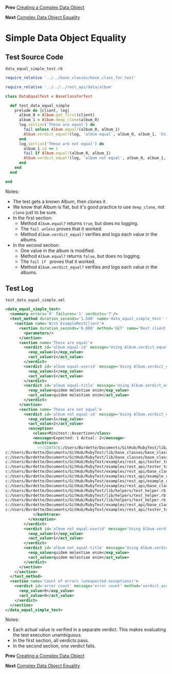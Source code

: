 <!--- GENERATED FILE, DO NOT EDIT --->
**Prev** [Creating a Complex Data Object](./DataNewComplex.md)

**Next** [Complex Data Object Equality](./DataEqualComplex.md)


# Simple Data Object Equality

## Test Source Code

<code>data_equal_simple_test.rb</code>
```ruby
require_relative '../../base_classes/base_class_for_test'

require_relative '../../../rest_api/data/album'

class DataEqualTest < BaseClassForTest

  def test_data_equal_simple
    prelude do |client, log|
      album_0 = Album.get_first(client)
      album_1 = Album.deep_clone(album_0)
      log.section('These are equal') do
        fail unless Album.equal?(album_0, album_1)
        Album.verdict_equal?(log, 'album equal', album_0, album_1, 'Using Album.verdict_equal?')
      end
      log.section('These are not equal') do
        album_1.id += 1
        fail if Album.equal?(album_0, album_1)
        Album.verdict_equal?(log, 'album not equal', album_0, album_1, 'Using Album.verdict_equal?')
      end
    end
  end

end
```

Notes:

- The test gets a known Album, then clones it.
- We know that Album is flat, but it's good practice to use <code>deep_clone</code>, not <code>clone</code> just to be sure.
- In the first section:
  - Method <code>Album.equal?</code> returns <code>true</code>, but does no logging.
  - The <code>fail unless</code> proves that it worked.
  - Method <code>Album.verdict_equal?</code> verifies and logs each value in the albums.
- In the second section:
  - One value in the album is modified.
  - Method <code>Album.equal?</code> returns <code>false</code>, but does no logging.
  - The <code>fail if </code> proves that it worked.
  - Method <code>Album.verdict_equal?</code> verifies and logs each value in the albums.

##  Test Log

<code>test_data_equal_simple.xml</code>
```xml
<data_equal_simple_test>
  <summary errors='0' failures='1' verdicts='7'/>
  <test_method duration_seconds='1.540' name='data_equal_simple_test' timestamp='2017-09-28-Thu-15.04.44.283'>
    <section name='With ExampleRestClient'>
      <section duration_seconds='0.000' method='GET' name='Rest client' timestamp='2017-09-28-Thu-15.04.44.288' url='https://jsonplaceholder.typicode.com/albums'>
        <parameters/>
      </section>
      <section name='These are equal'>
        <verdict id='album equal-id' message='Using Album.verdict_equal?' method='verdict_assert_equal?' outcome='passed' volatile='false'>
          <exp_value>1</exp_value>
          <act_value>1</act_value>
        </verdict>
        <verdict id='album equal-userid' message='Using Album.verdict_equal?' method='verdict_assert_equal?' outcome='passed' volatile='false'>
          <exp_value>1</exp_value>
          <act_value>1</act_value>
        </verdict>
        <verdict id='album equal-title' message='Using Album.verdict_equal?' method='verdict_assert_equal?' outcome='passed' volatile='false'>
          <exp_value>quidem molestiae enim</exp_value>
          <act_value>quidem molestiae enim</act_value>
        </verdict>
      </section>
      <section name='These are not equal'>
        <verdict id='album not equal-id' message='Using Album.verdict_equal?' method='verdict_assert_equal?' outcome='failed' volatile='false'>
          <exp_value>1</exp_value>
          <act_value>2</act_value>
          <exception>
            <class>Minitest::Assertion</class>
            <message>Expected: 1 Actual: 2</message>
            <backtrace>
              <![CDATA[c:/Users/Burdette/Documents/GitHub/RubyTest/lib/base_classes/base_class_for_data.rb:129:in `block in verdict_equal_recursive?'
c:/Users/Burdette/Documents/GitHub/RubyTest/lib/base_classes/base_class_for_data.rb:118:in `verdict_equal_recursive?'
c:/Users/Burdette/Documents/GitHub/RubyTest/lib/base_classes/base_class_for_data.rb:44:in `verdict_equal?'
c:/Users/Burdette/Documents/GitHub/RubyTest/examples/rest_api/tester_tour/tests/data_equal_simple_test.rb:18:in `block (2 levels) in test_data_equal_simple'
c:/Users/Burdette/Documents/GitHub/RubyTest/examples/rest_api/tester_tour/tests/data_equal_simple_test.rb:15:in `block in test_data_equal_simple'
c:/Users/Burdette/Documents/GitHub/RubyTest/examples/rest_api/base_classes/base_class_for_test.rb:13:in `block (2 levels) in prelude'
c:/Users/Burdette/Documents/GitHub/RubyTest/examples/rest_api/example_rest_client.rb:18:in `block in with'
c:/Users/Burdette/Documents/GitHub/RubyTest/examples/rest_api/example_rest_client.rb:14:in `with'
c:/Users/Burdette/Documents/GitHub/RubyTest/examples/rest_api/base_classes/base_class_for_test.rb:12:in `block in prelude'
c:/Users/Burdette/Documents/GitHub/RubyTest/lib/helpers/test_helper.rb:23:in `block (2 levels) in test'
c:/Users/Burdette/Documents/GitHub/RubyTest/lib/helpers/test_helper.rb:22:in `block in test'
c:/Users/Burdette/Documents/GitHub/RubyTest/lib/helpers/test_helper.rb:21:in `test'
c:/Users/Burdette/Documents/GitHub/RubyTest/examples/rest_api/base_classes/base_class_for_test.rb:11:in `prelude'
c:/Users/Burdette/Documents/GitHub/RubyTest/examples/rest_api/tester_tour/tests/data_equal_simple_test.rb:8:in `test_data_equal_simple']]>
            </backtrace>
          </exception>
        </verdict>
        <verdict id='album not equal-userid' message='Using Album.verdict_equal?' method='verdict_assert_equal?' outcome='passed' volatile='false'>
          <exp_value>1</exp_value>
          <act_value>1</act_value>
        </verdict>
        <verdict id='album not equal-title' message='Using Album.verdict_equal?' method='verdict_assert_equal?' outcome='passed' volatile='false'>
          <exp_value>quidem molestiae enim</exp_value>
          <act_value>quidem molestiae enim</act_value>
        </verdict>
      </section>
    </section>
  </test_method>
  <section name='Count of errors (unexpected exceptions)'>
    <verdict id='error count' message='error count' method='verdict_assert_equal?' outcome='passed' volatile='true'>
      <exp_value>0</exp_value>
      <act_value>0</act_value>
    </verdict>
  </section>
</data_equal_simple_test>
```

Notes:

- Each actual value is verified in a separate verdict.  This makes evaluating the test execution unambiguous.
- In the first section, all verdicts pass.
- In the second section, one verdict fails.

**Prev** [Creating a Complex Data Object](./DataNewComplex.md)

**Next** [Complex Data Object Equality](./DataEqualComplex.md)

